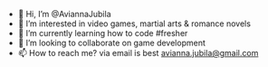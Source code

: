 - 👋 Hi, I’m @AviannaJubila
- 👀 I’m interested in video games, martial arts & romance novels
- 🌱 I’m currently learning how to code #fresher
- 💞️ I’m looking to collaborate on game development
- 📫 How to reach me? via email is best avianna.jubila@gmail.com

<!---
AviannJubila/AviannJubila is a ✨ special ✨ repository because its `README.md` (this file) appears on your GitHub profile.
You can click the Preview link to take a look at your changes.
--->
